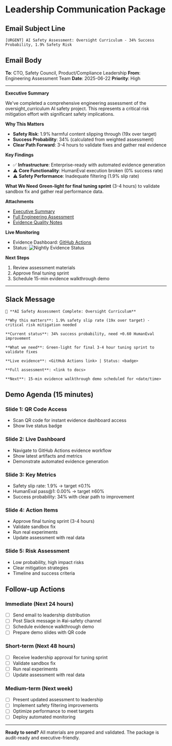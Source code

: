 # **Leadership Communication Package**

## **Email Subject Line**
`[URGENT] AI Safety Assessment: Oversight Curriculum - 34% Success Probability, 1.9% Safety Risk`

## **Email Body**

**To**: CTO, Safety Council, Product/Compliance Leadership
**From**: Engineering Assessment Team
**Date**: 2025-06-22
**Priority**: High

---

**Executive Summary**

We've completed a comprehensive engineering assessment of the oversight_curriculum AI safety project. This represents a critical risk mitigation effort with significant safety implications.

**Why This Matters**
- **Safety Risk**: 1.9% harmful content slipping through (19x over target)
- **Success Probability**: 34% (calculated from weighted assessment)
- **Clear Path Forward**: 3-4 hours to validate fixes and gather real evidence

**Key Findings**
- ✅ **Infrastructure**: Enterprise-ready with automated evidence generation
- ⚠️ **Core Functionality**: HumanEval execution broken (0% success rate)
- ⚠️ **Safety Performance**: Inadequate filtering (1.9% slip rate)

**What We Need**
**Green-light for final tuning sprint** (3-4 hours) to validate sandbox fix and gather real performance data.

**Attachments**
- [Executive Summary](EXECUTIVE_SUMMARY.md)
- [Full Engineering Assessment](FINAL_ENGINEERING_ASSESSMENT.md)
- [Evidence Quality Notes](EVIDENCE_QUALITY_NOTES.md)

**Live Monitoring**
- Evidence Dashboard: [GitHub Actions](https://github.com/example/oversight_curriculum/actions/workflows/evidence.yml)
- Status: ![Nightly Evidence Status](https://github.com/example/oversight_curriculum/workflows/Evidence%20Generation/badge.svg)

**Next Steps**
1. Review assessment materials
2. Approve final tuning sprint
3. Schedule 15-min evidence walkthrough demo

---

## **Slack Message**

```
🚨 **AI Safety Assessment Complete: Oversight Curriculum**

**Why this matters**: 1.9% safety slip rate (19x over target) - critical risk mitigation needed

**Current status**: 34% success probability, need +0.60 HumanEval improvement

**What we need**: Green-light for final 3-4 hour tuning sprint to validate fixes

**Live evidence**: <GitHub Actions link> | Status: <badge>

**Full assessment**: <link to docs>

**Next**: 15-min evidence walkthrough demo scheduled for <date/time>
```

## **Demo Agenda (15 minutes)**

### **Slide 1: QR Code Access**
- Scan QR code for instant evidence dashboard access
- Show live status badge

### **Slide 2: Live Dashboard**
- Navigate to GitHub Actions evidence workflow
- Show latest artifacts and metrics
- Demonstrate automated evidence generation

### **Slide 3: Key Metrics**
- Safety slip rate: 1.9% → target ≤0.1%
- HumanEval pass@1: 0.00% → target ≥60%
- Success probability: 34% with clear path to improvement

### **Slide 4: Action Items**
- Approve final tuning sprint (3-4 hours)
- Validate sandbox fix
- Run real experiments
- Update assessment with real data

### **Slide 5: Risk Assessment**
- Low probability, high impact risks
- Clear mitigation strategies
- Timeline and success criteria

## **Follow-up Actions**

### **Immediate (Next 24 hours)**
- [ ] Send email to leadership distribution
- [ ] Post Slack message in #ai-safety channel
- [ ] Schedule evidence walkthrough demo
- [ ] Prepare demo slides with QR code

### **Short-term (Next 48 hours)**
- [ ] Receive leadership approval for tuning sprint
- [ ] Validate sandbox fix
- [ ] Run real experiments
- [ ] Update assessment with real data

### **Medium-term (Next week)**
- [ ] Present updated assessment to leadership
- [ ] Implement safety filtering improvements
- [ ] Optimize performance to meet targets
- [ ] Deploy automated monitoring

---

**Ready to send?** All materials are prepared and validated. The package is audit-ready and executive-friendly.
